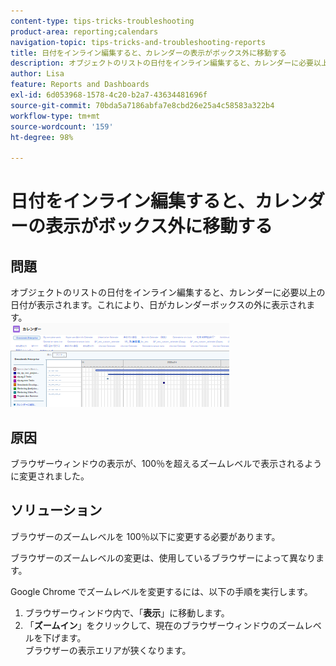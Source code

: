 ```yaml
---
content-type: tips-tricks-troubleshooting
product-area: reporting;calendars
navigation-topic: tips-tricks-and-troubleshooting-reports
title: 日付をインライン編集すると、カレンダーの表示がボックス外に移動する
description: オブジェクトのリストの日付をインライン編集すると、カレンダーに必要以上の日付が表示されます。これにより、日がカレンダーボックスの外に表示されます。
author: Lisa
feature: Reports and Dashboards
exl-id: 6d053968-1578-4c20-b2a7-43634481696f
source-git-commit: 70bda5a7186abfa7e8cbd26e25a4c58583a322b4
workflow-type: tm+mt
source-wordcount: '159'
ht-degree: 98%

---
```


# 日付をインライン編集すると、カレンダーの表示がボックス外に移動する

## 問題

オブジェクトのリストの日付をインライン編集すると、カレンダーに必要以上の日付が表示されます。これにより、日がカレンダーボックスの外に表示されます。\
![&#x200B; カレンダー表示 &#x200B;](assets/calendar-view-350x134.png)

## 原因

ブラウザーウィンドウの表示が、100％を超えるズームレベルで表示されるように変更されました。

## ソリューション

ブラウザーのズームレベルを 100％以下に変更する必要があります。

ブラウザーのズームレベルの変更は、使用しているブラウザーによって異なります。

Google Chrome でズームレベルを変更するには、以下の手順を実行します。

1. ブラウザーウィンドウ内で、「**表示**」に移動します。
1. 「**ズームイン**」をクリックして、現在のブラウザーウィンドウのズームレベルを下げます。\
   ブラウザーの表示エリアが狭くなります。

